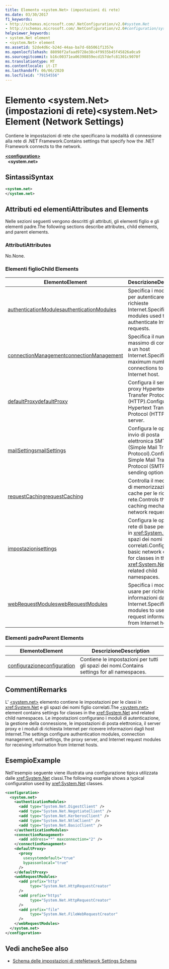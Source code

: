 ```yaml
---
title: Elemento <system.Net> (impostazioni di rete)
ms.date: 03/30/2017
f1_keywords:
- http://schemas.microsoft.com/.NetConfiguration/v2.0#system.Net
- http://schemas.microsoft.com/.NetConfiguration/v2.0#configuration/system.Net
helpviewer_keywords:
- system.Net element
- <system.Net> element
ms.assetid: 52de4d6c-b24d-44aa-ba7d-6b5061f1357e
ms.openlocfilehash: 88098f2afaad9728e38c4f9935b45f45826a0ca9
ms.sourcegitcommit: b16c00371ea06398859ecd157defc81301c9070f
ms.translationtype: MT
ms.contentlocale: it-IT
ms.lasthandoff: 06/06/2020
ms.locfileid: "79154556"
---
```

# <a name="systemnet-element-network-settings"></a><span data-ttu-id="95cd9-102">Elemento \<system.Net> (impostazioni di rete)</span><span class="sxs-lookup"><span data-stu-id="95cd9-102">\<system.Net> Element (Network Settings)</span></span>
<span data-ttu-id="95cd9-103">Contiene le impostazioni di rete che specificano la modalità di connessione alla rete di .NET Framework.</span><span class="sxs-lookup"><span data-stu-id="95cd9-103">Contains settings that specify how the .NET Framework connects to the network.</span></span>  
  
[**\<configuration>**](../configuration-element.md)  
&nbsp;&nbsp;**\<system.net>**  
  
## <a name="syntax"></a><span data-ttu-id="95cd9-104">Sintassi</span><span class="sxs-lookup"><span data-stu-id="95cd9-104">Syntax</span></span>  
  
```xml  
<system.net>
</system.net>  
```  
  
## <a name="attributes-and-elements"></a><span data-ttu-id="95cd9-105">Attributi ed elementi</span><span class="sxs-lookup"><span data-stu-id="95cd9-105">Attributes and Elements</span></span>  
 <span data-ttu-id="95cd9-106">Nelle sezioni seguenti vengono descritti gli attributi, gli elementi figlio e gli elementi padre.</span><span class="sxs-lookup"><span data-stu-id="95cd9-106">The following sections describe attributes, child elements, and parent elements.</span></span>  
  
### <a name="attributes"></a><span data-ttu-id="95cd9-107">Attributi</span><span class="sxs-lookup"><span data-stu-id="95cd9-107">Attributes</span></span>  
 <span data-ttu-id="95cd9-108">No.</span><span class="sxs-lookup"><span data-stu-id="95cd9-108">None.</span></span>  
  
### <a name="child-elements"></a><span data-ttu-id="95cd9-109">Elementi figlio</span><span class="sxs-lookup"><span data-stu-id="95cd9-109">Child Elements</span></span>  
  
|<span data-ttu-id="95cd9-110">**Elemento**</span><span class="sxs-lookup"><span data-stu-id="95cd9-110">**Element**</span></span>|<span data-ttu-id="95cd9-111">**Descrizione**</span><span class="sxs-lookup"><span data-stu-id="95cd9-111">**Description**</span></span>|  
|-----------------|---------------------|  
|[<span data-ttu-id="95cd9-112">authenticationModules</span><span class="sxs-lookup"><span data-stu-id="95cd9-112">authenticationModules</span></span>](authenticationmodules-element-network-settings.md)|<span data-ttu-id="95cd9-113">Specifica i moduli usati per autenticare le richieste Internet.</span><span class="sxs-lookup"><span data-stu-id="95cd9-113">Specifies modules used to authenticate Internet requests.</span></span>|  
|[<span data-ttu-id="95cd9-114">connectionManagement</span><span class="sxs-lookup"><span data-stu-id="95cd9-114">connectionManagement</span></span>](connectionmanagement-element-network-settings.md)|<span data-ttu-id="95cd9-115">Specifica il numero massimo di connessioni a un host Internet.</span><span class="sxs-lookup"><span data-stu-id="95cd9-115">Specifies the maximum number of connections to an Internet host.</span></span>|  
|[<span data-ttu-id="95cd9-116">defaultProxy</span><span class="sxs-lookup"><span data-stu-id="95cd9-116">defaultProxy</span></span>](defaultproxy-element-network-settings.md)|<span data-ttu-id="95cd9-117">Configura il server proxy Hypertext Transfer Protocol (HTTP).</span><span class="sxs-lookup"><span data-stu-id="95cd9-117">Configures the Hypertext Transfer Protocol (HTTP) proxy server.</span></span>|  
|[<span data-ttu-id="95cd9-118">mailSettings</span><span class="sxs-lookup"><span data-stu-id="95cd9-118">mailSettings</span></span>](mailsettings-element-network-settings.md)|<span data-ttu-id="95cd9-119">Configura le opzioni di invio di posta elettronica SMTP (Simple Mail Transport Protocol).</span><span class="sxs-lookup"><span data-stu-id="95cd9-119">Configures Simple Mail Transport Protocol (SMTP) mail sending options.</span></span>|  
|[<span data-ttu-id="95cd9-120">requestCaching</span><span class="sxs-lookup"><span data-stu-id="95cd9-120">requestCaching</span></span>](requestcaching-element-network-settings.md)|<span data-ttu-id="95cd9-121">Controlla il meccanismo di memorizzazione nella cache per le richieste di rete.</span><span class="sxs-lookup"><span data-stu-id="95cd9-121">Controls the caching mechanism for network requests.</span></span>|  
|[<span data-ttu-id="95cd9-122">impostazioni</span><span class="sxs-lookup"><span data-stu-id="95cd9-122">settings</span></span>](settings-element-network-settings.md)|<span data-ttu-id="95cd9-123">Configura le opzioni di rete di base per le classi in <xref:System.Net> e gli spazi dei nomi figlio correlati.</span><span class="sxs-lookup"><span data-stu-id="95cd9-123">Configures basic network options for classes in the <xref:System.Net> and related child namespaces.</span></span>|  
|[<span data-ttu-id="95cd9-124">webRequestModules</span><span class="sxs-lookup"><span data-stu-id="95cd9-124">webRequestModules</span></span>](webrequestmodules-element-network-settings.md)|<span data-ttu-id="95cd9-125">Specifica i moduli da usare per richiedere informazioni da host Internet.</span><span class="sxs-lookup"><span data-stu-id="95cd9-125">Specifies modules to use to request information from Internet hosts.</span></span>|  
  
### <a name="parent-elements"></a><span data-ttu-id="95cd9-126">Elementi padre</span><span class="sxs-lookup"><span data-stu-id="95cd9-126">Parent Elements</span></span>  
  
|<span data-ttu-id="95cd9-127">**Elemento**</span><span class="sxs-lookup"><span data-stu-id="95cd9-127">**Element**</span></span>|<span data-ttu-id="95cd9-128">**Descrizione**</span><span class="sxs-lookup"><span data-stu-id="95cd9-128">**Description**</span></span>|  
|-----------------|---------------------|  
|[<span data-ttu-id="95cd9-129">configurazione</span><span class="sxs-lookup"><span data-stu-id="95cd9-129">configuration</span></span>](../configuration-element.md)|<span data-ttu-id="95cd9-130">Contiene le impostazioni per tutti gli spazi dei nomi.</span><span class="sxs-lookup"><span data-stu-id="95cd9-130">Contains settings for all namespaces.</span></span>|  
  
## <a name="remarks"></a><span data-ttu-id="95cd9-131">Commenti</span><span class="sxs-lookup"><span data-stu-id="95cd9-131">Remarks</span></span>  
 <span data-ttu-id="95cd9-132">L' [\<system.net>](system-net-element-network-settings.md) elemento contiene le impostazioni per le classi in <xref:System.Net> e gli spazi dei nomi figlio correlati.</span><span class="sxs-lookup"><span data-stu-id="95cd9-132">The [\<system.net>](system-net-element-network-settings.md) element contains settings for classes in the <xref:System.Net> and related child namespaces.</span></span> <span data-ttu-id="95cd9-133">Le impostazioni configurano i moduli di autenticazione, la gestione della connessione, le impostazioni di posta elettronica, il server proxy e i moduli di richiesta Internet per ricevere informazioni dagli host Internet.</span><span class="sxs-lookup"><span data-stu-id="95cd9-133">The settings configure authentication modules, connection management, mail settings, the proxy server, and Internet request modules for receiving information from Internet hosts.</span></span>  
  
## <a name="example"></a><span data-ttu-id="95cd9-134">Esempio</span><span class="sxs-lookup"><span data-stu-id="95cd9-134">Example</span></span>  
 <span data-ttu-id="95cd9-135">Nell'esempio seguente viene illustrata una configurazione tipica utilizzata dalle <xref:System.Net> classi.</span><span class="sxs-lookup"><span data-stu-id="95cd9-135">The following example shows a typical configuration used by <xref:System.Net> classes.</span></span>  
  
```xml  
<configuration>  
  <system.net>  
    <authenticationModules>  
      <add type="System.Net.DigestClient" />  
      <add type="System.Net.NegotiateClient" />  
      <add type="System.Net.KerberosClient" />  
      <add type="System.Net.NtlmClient" />  
      <add type="System.Net.BasicClient" />  
    </authenticationModules>  
    <connectionManagement>  
      <add address="*" maxconnection="2" />  
    </connectionManagement>  
    <defaultProxy>  
      <proxy  
        usesystemdefault="true"  
        bypassonlocal="true"  
      />  
    </defaultProxy>  
    <webRequestModules>  
      <add prefix="http"  
           type="System.Net.HttpRequestCreator"  
      />  
      <add prefix="https"  
           type="System.Net.HttpRequestCreator"  
      />  
      <add prefix="file"  
           type="System.Net.FileWebRequestCreator"  
      />  
    </webRequestModules>  
  </system.net>  
</configuration>  
```  
  
## <a name="see-also"></a><span data-ttu-id="95cd9-136">Vedi anche</span><span class="sxs-lookup"><span data-stu-id="95cd9-136">See also</span></span>

- [<span data-ttu-id="95cd9-137">Schema delle impostazioni di rete</span><span class="sxs-lookup"><span data-stu-id="95cd9-137">Network Settings Schema</span></span>](index.md)
